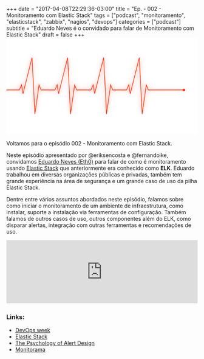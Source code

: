 +++
date = "2017-04-08T22:29:36-03:00"
title = "Ep. - 002 - Monitoramento com Elastic Stack"
tags = ["podcast", "monitoramento", "elasticstack", "zabbix", "nagios", "devops"]
categories = ["podcast"]
subtitle = "Eduardo Neves é o convidado para falar de Monitoramento com Elastic Stack"
draft = false
+++
![](/static/health-846780.png)

Voltamos para o episódio 002 - Monitoramento com Elastic Stack.

Neste episódio apresentado por @eriksencosta e @fernandoike, convidamos [Eduardo Neves (Eth0)](https://twitter.com/_eth0_) para falar de como é monitoramento usando [Elastic Stack](https://www.elastic.co/v5) que anteriormente era conhecido como **ELK**. Eduardo trabalhou em diversas organizações públicas e privadas, também tem grande experiência na área de segurança e um grande caso de uso da pilha Elastic Stack.

Dentre entre vários assuntos abordados neste episódio, falamos sobre como iniciar o monitoramento de um ambiente de infraestrutura, como instalar, suporte a instalação via ferramentas de configuração. Também falamos de outros casos de uso, outros componentes além do ELK, como disparar alertas, integração com outras ferramentas e recomendações de uso.

<iframe width="100%" height="166" scrolling="no" frameborder="no" src="https://w.soundcloud.com/player/?url=https%3A//api.soundcloud.com/tracks/316791631&amp;color=ff5500&amp;auto_play=false&amp;hide_related=false&amp;show_comments=true&amp;show_user=true&amp;show_reposts=false"></iframe>


### Links:

- [DevOps week](http://www.devopsweek.com.br/)
- [Elastic Stack](https://www.elastic.co/v5)
- [The Psychology of Alert Design](https://vimeo.com/75321812)
- [Monitorama](http://monitorama.com/)
